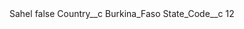 <?xml version="1.0" encoding="UTF-8"?>
<CustomMetadata xmlns="http://soap.sforce.com/2006/04/metadata" xmlns:xsi="http://www.w3.org/2001/XMLSchema-instance" xmlns:xsd="http://www.w3.org/2001/XMLSchema">
    <label>Sahel</label>
    <protected>false</protected>
    <values>
        <field>Country__c</field>
        <value xsi:type="xsd:string">Burkina_Faso</value>
    </values>
    <values>
        <field>State_Code__c</field>
        <value xsi:type="xsd:string">12</value>
    </values>
</CustomMetadata>

